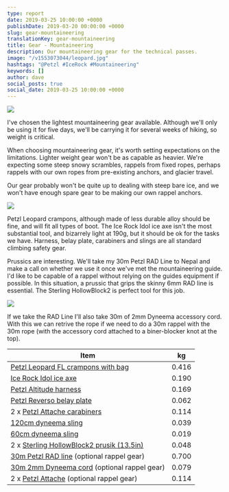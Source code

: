 ```yaml
---
type: report
date: 2019-03-25 10:00:00 +0000
publishDate: 2019-03-20 00:00:00 +0000
slug: gear-mountaineering
translationKey: gear-mountaineering
title: Gear - Mountaineering
description: Our mountaineering gear for the technical passes.
image: "/v1553073044/leopard.jpg"
hashtags: "@Petzl #IceRock #Mountaineering"
keywords: []
author: dave
social_posts: true
social_date: 2019-03-25 10:00:00 +0000
---
```


![](https://res.cloudinary.com/wildernessprime/image/upload/w_800,dpr_auto/v1553073044/leopard.jpg)

I've chosen the lightest mountaineering gear available. Although we'll only be using it for five days, we'll be carrying it for several weeks of hiking, so weight is critical.

When choosing mountaineering gear, it's worth setting expectations on the limitations. Lighter weight gear won't be as capable as heavier. We're expecting some steep snowy scrambles, rappels from fixed ropes, perhaps rappels with our own ropes from pre-existing anchors, and glacier travel.

Our gear probably won't be quite up to dealing with steep bare ice, and we won't have enough spare gear to be making our own rappel anchors.

![](https://res.cloudinary.com/wildernessprime/image/upload/w_800,dpr_auto/v1553073169/s_IDOL%281%29.jpg)

Petzl Leopard crampons, although made of less durable alloy should be fine, and will fit all types of boot. The Ice Rock Idol ice axe isn't the most substantial tool, and bizarrely light at 190g, but it should be ok for the tasks we have. Harness, belay plate, carabiners and slings are all standard climbing safety gear. 

Prussics are interesting. We'll take my 30m Petzl RAD Line to Nepal and make a call on whether we use it once we've met the mountaineering guide. I'd like to be capable of a rappel without relying on the guides equipment if possible. In this situation, a prussic that grips the skinny 6mm RAD line is essential. The Sterling HollowBlock2 is perfect tool for this job.

![](https://res.cloudinary.com/wildernessprime/image/upload/w_800,dpr_auto/v1553073347/ONECOL.jpg)

If we take the RAD Line I'll also take 30m of 2mm Dyneema accessory cord. With this we can retrive the rope if we need to do a 30m rappel with the 30m rope (with the accessory cord attached to a biner-blocker knot at the top).

<div class="tableizer-container">
<table class="tableizer-table">
<thead><tr class="tableizer-firstrow"><th>Item</th><th>kg</th></tr></thead><tbody>
 <tr><td><a href="https://www.petzl.com/US/en/Sport/Crampons/LEOPARD-FL" target="_blank">Petzl Leopard FL crampons with bag</a></td><td>0.416</td></tr>
 <tr><td><a href="http://icerockequipment.com/en/catalog/rocky-ice/ledorub-idol" target="_blank">Ice Rock Idol ice axe</a></td><td>0.190</td></tr>
 <tr><td><a href="https://www.petzl.com/INT/en/Sport/Harnesses/ALTITUDE" target="_blank">Petzl Altitude harness</a></td><td>0.169</td></tr>
 <tr><td><a href="https://www.petzl.com/INT/en/Sport/Belay-devices-and-descenders/REVERSO" target="_blank">Petzl Reverso belay plate</a></td><td>0.062</td></tr>
 <tr><td>2 x <a href="https://www.petzl.com/US/en/Sport/Carabiners-and-quickdraws/ATTACHE" target="_blank">Petzl Attache carabiners</a></td><td>0.114</td></tr>
 <tr><td><a href="https://www.mammut.com/p/2120-00601-5018/contact-sling-80/" target="_blank">120cm dyneema sling</a></td><td>0.039</td></tr>
 <tr><td><a href="https://www.mammut.com/p/2120-00601-5018/contact-sling-80/" target="_blank">60cm dyneema sling</a></td><td>0.019</td></tr>
 <tr><td>2 x <a href="https://sterlingrope.com/store/work/cordage/prusik-and-hitch-cords/hollowblock2" target="_blank">Sterling HollowBlock2 prusik (13.5in)</a></td><td>0.048</td></tr>
 <tr><td><a href="https://www.petzl.com/INT/en/Sport/Ropes/RAD-LINE-6-mm" target="_blank">30m Petzl RAD line</a> (optional rappel gear)</td><td>0.700</td></tr>
 <tr><td><a href="https://www.amazon.co.uk/gp/product/B00Q9IHL0O" target="_blank">30m 2mm Dyneema cord</a> (optional rappel gear)</td><td>0.079</td></tr>
 <tr><td>2 x <a href="https://www.petzl.com/US/en/Sport/Carabiners-and-quickdraws/ATTACHE" target="_blank">Petzl Attache</a> (optional rappel gear)</td><td>0.114</td></tr>
</tbody></table>
</div>
